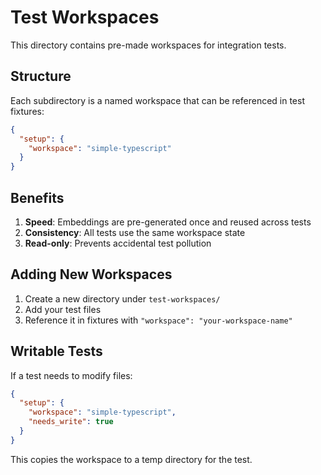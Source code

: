 # Test Workspaces

This directory contains pre-made workspaces for integration tests.

## Structure

Each subdirectory is a named workspace that can be referenced in test fixtures:

```json
{
  "setup": {
    "workspace": "simple-typescript"
  }
}
```

## Benefits

1. **Speed**: Embeddings are pre-generated once and reused across tests
2. **Consistency**: All tests use the same workspace state
3. **Read-only**: Prevents accidental test pollution

## Adding New Workspaces

1. Create a new directory under `test-workspaces/`
2. Add your test files
3. Reference it in fixtures with `"workspace": "your-workspace-name"`

## Writable Tests

If a test needs to modify files:

```json
{
  "setup": {
    "workspace": "simple-typescript",
    "needs_write": true
  }
}
```

This copies the workspace to a temp directory for the test.
